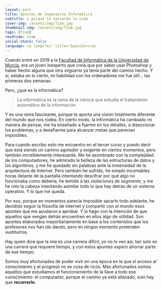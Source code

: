 ```yaml
---
layout: post
title: Apuntes de Ingeniería Informática
subtitle: y porqué te salvarán la vida
cover-img: /assets/img/fium.jpg
thumbnail-img: /assets/img/fium.jpg
tags: [fium]
readtime: true
social-share: false
language: <a lang="es" title="Spanish></a>
---
```


Cuando entré en 2019 a la [Facultad de Informática de la Universidad de Murcia](https://www.um.es/web/informatica/), era un jóven inexperto que creía que por saber usar Photoshop y haber hecho alguna que otra *virguería* ya tenía parte del camino hecho. Y sí, estaba en lo cierto, mi habilidad con los ordenadores me fue útil... las primeras dos semanas.

Pero, ¿qué es la informática?

> La informática es la rama de la ciencia que estudia el tratamiento automático de la información.

Y es una rama fascinante, porque te aporta una visión totalmente diferente del mundo que nos rodea. En cierto modo, la informática ha cambiado mi manera de pensar, me ha enseñado a fijarme en los detalles, a diseccionar los problemas, y a desafiarme para alcanzar metas que parecían imposibles.

Para cuando escribo esto me encuentro en el tercer curso y puedo decir que está siendo un camino agotador y exigente en ciertos momentos, pero también increíblemente interesante. Me he asombrado con la complejidad de los computadores, he admirado la belleza de las estructuras de datos y los algoritmos, y me he quedado sin palabras ante la inmensidad de la arquitectura de Internet. Pero también he sufrido, he estado incontables horas delante de la pantalla intentando descifrar por qué algo no funcionaba como debería, he temido a las *violaciones de segmento*, y me he roto la cabeza intentando asimilar todo lo que hay detrás de un sistema operativo. Y lo que me queda.

Por eso, porque en momentos parecía imposible sacarlo todo adelante, he decidido seguir la filosofía de Internet y compartir con el mundo esos apuntes que me ayudaron a aprobar. Y lo hago con la intención de que aquellos que vengan detrás encuentren en ellos algo de utilidad. Son apuntes elaborados mayoritariamente en base a los contenidos que los profesores nos han ido dando, pero en ningún momento pretenden sustituirlos. 

Hay quien dice que la mía es una carrera difícil, yo no lo veo así, tan solo es una carrera que requiere tiempo, y con estos apuntes espero ahorrar parte de ese tiempo.

Somos muy afortunados de poder vivir en una época en la que el acceso al conocimiento y al progreso no es cosa de ricos. Más afortunados somos aquellos que estudiamos el funcionamiento de la llave a todo ese conocimiento: el computador, porque el camino ya está allanado, solo hay que **recorrerlo**.
